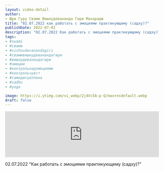 ```yaml
---
layout: video-detail
author:
- Шри Гуру Свами Вишнудевананда Гири Махарадж
title: "02.07.2022 как работать с эмоциями практикующему (садху)?"
publishDate: 2022-07-02
description: "02.07.2022 Как работать с эмоциями практикующему (садху)?"
tags: 
- #swami
- #свами
- #vishnudevanandagiri
- #свамивишнудеванандагири
- #вишнудеванандагири
- #эмоции
- #контрольнадэмоциями
- #контрольчувст
- #самодисцеплина
- #sadhu
- #yoga

image: https://i.ytimg.com/vi_webp/2j4Vc5A-p-Q/maxresdefault.webp
draft: false
---
```


<iframe width="100%" src="https://www.youtube.com/embed/2j4Vc5A-p-Q" frameborder="0" allowfullscreen=""></iframe> 

 02.07.2022 "Как работать с эмоциями практикующему (садху)?"

  

 